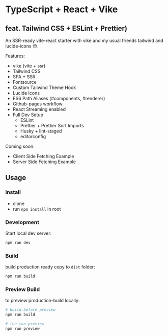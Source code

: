 # TypeScript + React + Vike
## feat. Tailwind CSS + ESLint + Prettier)

An SSR-ready vite-react starter with vike and my usual friends tailwind and lucide-icons 😙.

Features:
- vike (vite + ssr)
- Tailwind CSS
- SPA + SSR
- Fontsource
- Custom Tailwind Theme Hook
- Lucide Icons
- ES6 Path Aliases (#components, #renderer)
- Github-pages workflow
- React Streaming enabled
- Full Dev Setup
  - ESLint
  - Prettier + Prettier Sort Imports
  - Husky + lint-staged
  - editorconfig

Coming soon:
- Client Side Fetching Example
- Server Side Fetching Example

## Usage

### Install

- clone
- run `npm install` in root

### Development

Start local dev server:
```bash
npm run dev
```

### Build

build production ready copy to `dist` folder:
```bash
npm run build
```

### Preview Build

to preview production-build locally:
```bash
# build before preview
npm run build

# the run preview
npm run preview
```
